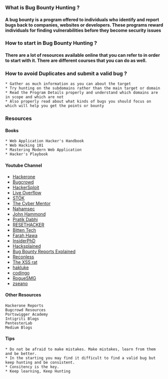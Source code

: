 ### What is Bug Bounty Hunting ?


#### A bug bounty is a program offered to individuals who identify and report bugs back to companies, websites or developers. These programs reward individuals for finding vulnerabilities before they become security issues

### How to start in Bug Bounty Hunting ?


#### There are a lot of resources available online that you can refer to in order to start with it. There are different courses that you can do as well.

### How to avoid Duplicates and submit a valid bug ?
````
* Gather as much information as you can about the target
* Try hunting on the subdomains rather than the main target or domain
* Read the Program Details properly and understand which domains are in scope and which are not
* Also properly read about what kinds of bugs you should focus on which will help you get the points or bounty
````

### Resources 

#### Books 

````
* Web Application Hacker's Handbook
* Web Hacking 101 
* Mastering Modern Web Application 
* Hacker's Playbook 
````
#### Youtube Channel 

* [Hackerone](https://www.youtube.com/channel/UCsgzmECky2Q9lQMWzDwMhYw)
* [Bugcrowd](https://www.youtube.com/channel/UCo1NHk_bgbAbDBc4JinrXww)
* [HackerSploit](https://www.youtube.com/channel/UC0ZTPkdxlAKf-V33tqXwi3Q)
* [Live Overflow](https://www.youtube.com/channel/UClcE-kVhqyiHCcjYwcpfj9w)
* [STÖK](https://www.youtube.com/channel/UCQN2DsjnYH60SFBIA6IkNwg)
* [The Cyber Mentor](https://www.youtube.com/channel/UC0ArlFuFYMpEewyRBzdLHiw)
* [Nahamsec](https://www.youtube.com/channel/UCCZDt7MuC3Hzs6IH4xODLBw)
* [John Hammond](https://www.youtube.com/channel/UCVeW9qkBjo3zosnqUbG7CFw)
* [Pratik Dabhi](https://www.youtube.com/channel/UCszyA_7DVMz63bI30NW2a_g)
* [RESETHACKER](https://www.youtube.com/channel/UChQSrDKLm8NkSsgqZZYtKZA)
* [Bitten Tech](https://www.youtube.com/channel/UC3PsooDxvFG0aEBe4JVtAbg)
* [Farah Hawa](https://www.youtube.com/channel/UCq9IyPMXiwD8yBFHkxmN8zg)
* [InsiderPhD](https://www.youtube.com/channel/UCPiN9NPjIer8Do9gUFxKv7A)
* [Hacksplained](https://www.youtube.com/channel/UCyv6ItVqQPnlFFi2zLxlzXA)
* [Bug Bounty Reports Explained](https://www.youtube.com/channel/UCZDyl7G-Lq-EMVO8PfDFp9g)
* [Reconless](https://www.youtube.com/channel/UCCp25j1Zh9vc_WFm-nB9fhQ)
* [The XSS rat](https://www.youtube.com/channel/UCjBhClJ59W4hfUly51i11hg)
* [hakluke](https://www.youtube.com/channel/UCCzvz8jsulXm27Cd6k3vzyg)
* [codingo](https://www.youtube.com/channel/UCUfO02gdMDXgOJWdv_jiLMg)
* [RogueSMG](https://www.youtube.com/channel/UC855OCrjl7C3elK8VfEZoHw)
* [zseano](https://www.youtube.com/channel/UCCUFgj-52_ryvpQUacylRpg)


#### Other Resources 

````
Hackerone Reports
Bugcrowd Resources
Portswigger Academy
Intigriti Blogs
PentesterLab
Medium Blogs
````
#### Tips 

````
* Do not be afraid to make mistakes. Make mistakes, learn from them and be better.
* In the starting you may find it difficult to find a valid bug but keep hunting and be consistent. 
* Consitency is the key. 
* Keep learning, Keep Hunting 
````